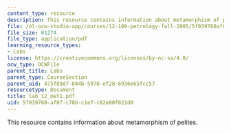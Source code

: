 ```yaml
---
content_type: resource
description: This resource contains information about metamorphism of pelites.
file: /ol-ocw-studio-app/courses/12-109-petrology-fall-2005/5f039760af8fc78bc1e7c82e00f021d0_lab_12_met1.pdf
file_size: 81274
file_type: application/pdf
learning_resource_types:
- Labs
license: https://creativecommons.org/licenses/by-nc-sa/4.0/
ocw_type: OCWFile
parent_title: Labs
parent_type: CourseSection
parent_uid: 475f89d7-044b-5978-ef28-6936e65fcc57
resourcetype: Document
title: lab_12_met1.pdf
uid: 5f039760-af8f-c78b-c1e7-c82e00f021d0
---
```

This resource contains information about metamorphism of pelites.